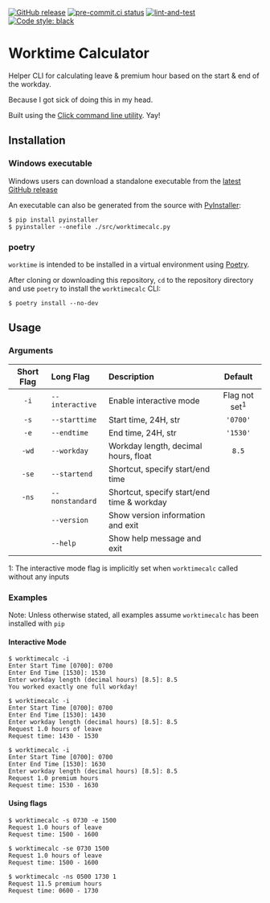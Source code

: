 [![GitHub release](https://img.shields.io/github/release/sco1/worktimecalc.svg)](https://github.com/sco1/worktimecalc/releases/latest)
[![pre-commit.ci status](https://results.pre-commit.ci/badge/github/sco1/worktimecalc/main.svg)](https://results.pre-commit.ci/latest/github/sco1/worktimecalc/main)
[![lint-and-test](https://github.com/sco1/worktimecalc/actions/workflows/lint_test.yml/badge.svg?branch=main)](https://github.com/sco1/worktimecalc/actions/workflows/lint_test.yml)
[![Code style: black](https://img.shields.io/badge/code%20style-black-black)](https://github.com/psf/black)
# Worktime Calculator
Helper CLI for calculating leave & premium hour based on the start & end of the workday.

Because I got sick of doing this in my head.

Built using the [Click command line utility](https://github.com/pallets/click). Yay!

## Installation
### Windows executable
Windows users can download a standalone executable from the [latest GitHub release](https://github.com/sco1/worktimecalc/releases/latest)

An executable can also be generated from the source with [PyInstaller](https://github.com/pyinstaller/pyinstaller):

```
$ pip install pyinstaller
$ pyinstaller --onefile ./src/worktimecalc.py
```

### poetry
`worktime` is intended to be installed in a virtual environment using [Poetry](https://python-poetry.org/).

After cloning or downloading this repository, `cd` to the repository directory and use `poetry` to install the `worktimecalc` CLI:

```
$ poetry install --no-dev
```

## Usage
### Arguments
| Short Flag | Long Flag       | Description                                | Default                  |
| :---:      | :---            | :---                                       | :---:                    |
| `-i`       | `--interactive` | Enable interactive mode                    | Flag not set<sup>1</sup> |
| `-s`       | `--starttime`   | Start time, 24H, str                       | `'0700'`                 |
| `-e`       | `--endtime`     | End time, 24H, str                         | `'1530'`                 |
| `-wd`      | `--workday`     | Workday length, decimal hours, float       | `8.5`                    |
| `-se`      | `--startend`    | Shortcut, specify start/end time           |                          |
| `-ns`      | `--nonstandard` | Shortcut, specify start/end time & workday |                          |
|            | `--version`     | Show version information and exit          |                          |
|            | `--help`        | Show help message and exit                 |                          |

1: The interactive mode flag is implicitly set when `worktimecalc` called without any inputs

### Examples
Note: Unless otherwise stated, all examples assume `worktimecalc` has been installed with `pip`

#### Interactive Mode
```
$ worktimecalc -i
Enter Start Time [0700]: 0700
Enter End Time [1530]: 1530
Enter workday length (decimal hours) [8.5]: 8.5
You worked exactly one full workday!
```

```
$ worktimecalc -i
Enter Start Time [0700]: 0700
Enter End Time [1530]: 1430
Enter workday length (decimal hours) [8.5]: 8.5
Request 1.0 hours of leave
Request time: 1430 - 1530
```

```
$ worktimecalc -i
Enter Start Time [0700]: 0700
Enter End Time [1530]: 1630
Enter workday length (decimal hours) [8.5]: 8.5
Request 1.0 premium hours
Request time: 1530 - 1630
```

#### Using flags
```
$ worktimecalc -s 0730 -e 1500
Request 1.0 hours of leave
Request time: 1500 - 1600
```

```
$ worktimecalc -se 0730 1500
Request 1.0 hours of leave
Request time: 1500 - 1600
```

```
$ worktimecalc -ns 0500 1730 1
Request 11.5 premium hours
Request time: 0600 - 1730
```
